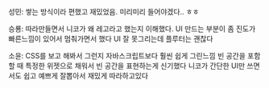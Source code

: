 성민: 쌓는 방식이라 편했고 재밌었음.
미리미리 들어야겠다.. ㅎㅎ

승룡: 따라만들면서 니코가 왜 레고라고 했는지 이해했다.
UI 만드는 부분이 좀 진도가 빠른느낌이 있어서 멈춰가면서 했다
UI 잘 못그리는데 플루터는 괜찮다

소윤: CSS를 보고 해봐서 그런지 자바스크립트보다 훨씬 쉽게 그린느낌
빈 공간을 포함할 때 특정한 위젯으로 채워서 빈 공간을 표현하는게 신기했다
니코가 간단한 UI만 쓰면서도 쉽고 예쁘게 잘뽑아서 재밌게 따라하고있다